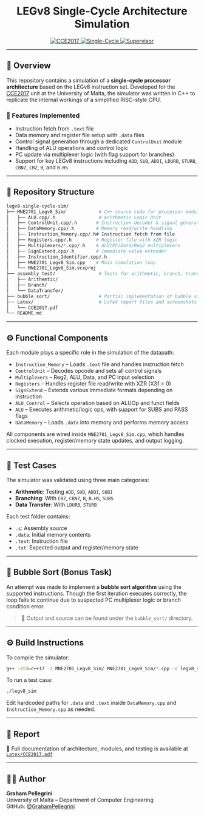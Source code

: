 <h1 align="center">LEGv8 Single-Cycle Architecture Simulation</h1>

<p align="center">
  <a href="https://www.um.edu.mt/courses/studyunit/CCE2017">
    <img src="https://img.shields.io/badge/University%20of%20Malta-CCE2017-blue?style=for-the-badge" alt="CCE2017">
  </a>
  <a href="https://github.com/GrahamPellegrini/legv8-single-cycle-sim">
    <img src="https://img.shields.io/badge/Architecture-Single--Cycle-green?style=for-the-badge" alt="Single-Cycle">
  </a>
  <a href="https://www.um.edu.mt/profile/victorbuttigieg">
    <img src="https://img.shields.io/badge/Supervisor-Dr.%20Victor%20Buttigieg-lightgrey?style=for-the-badge" alt="Supervisor">
  </a>
</p>

---

## 🧠 Overview

This repository contains a simulation of a **single-cycle processor architecture** based on the LEGv8 instruction set. Developed for the [CCE2017](https://www.um.edu.mt/courses/studyunit/CCE2017) unit at the University of Malta, the simulator was written in C++ to replicate the internal workings of a simplified RISC-style CPU.

### 🧩 Features Implemented
- Instruction fetch from `.text` file
- Data memory and register file setup with `.data` files
- Control signal generation through a dedicated `ControlUnit` module
- Handling of ALU operations and control logic
- PC update via multiplexer logic (with flag support for branches)
- Support for key LEGv8 instructions including `ADD`, `SUB`, `ADDI`, `LDURB`, `STURB`, `CBNZ`, `CBZ`, `B`, and `B.HS`


---

## 📁 Repository Structure

```bash
legv8-single-cycle-sim/
├── MNE2701_Legv8_Sim/            # C++ source code for processor modules
│   ├── ALU.cpp/.h                # Arithmetic Logic Unit
│   ├── ControlUnit.cpp/.h       # Instruction decoder & signal generator
│   ├── DataMemory.cpp/.h        # Memory read/write handling
│   ├── Instruction_Memory.cpp/.h# Instruction fetch from file
│   ├── Registers.cpp/.h         # Register file with XZR logic
│   ├── Multiplexers/*.cpp/.h    # ALU/PC/Data/Reg2 multiplexers
│   ├── SignExtend.cpp/.h        # Immediate value extender
│   ├── Instruction_Identifier.cpp/.h
│   ├── MNE2701_Legv8_Sim.cpp    # Main simulation loop
│   └── MNE2701_Legv8_Sim.vcxproj
├── assembly_test/                # Tests for arithmetic, branch, transfer
│   ├── Arithemtic/
│   ├── Branch/
│   └── DataTransfer/
├── bubble_sort/                  # Partial implementation of bubble sort
├── Latex/                        # LaTeX report files and screenshots
│   └── CCE2017.pdf
└── README.md
```

---

## ⚙️ Functional Components

Each module plays a specific role in the simulation of the datapath:

- `Instruction_Memory` – Loads `.text` file and handles instruction fetch
- `ControlUnit` – Decodes opcode and sets all control signals
- `Multiplexers` – Reg2, ALU, Data, and PC input selection
- `Registers` – Handles register file read/write with XZR (X31 = 0)
- `SignExtend` – Extends various immediate formats depending on instruction
- `ALU_Control` – Selects operation based on ALUOp and funct fields
- `ALU` – Executes arithmetic/logic ops, with support for SUBS and PASS flags
- `DataMemory` – Loads `.data` into memory and performs memory access

All components are wired inside `MNE2701_Legv8_Sim.cpp`, which handles clocked execution, register/memory state updates, and output logging.

---

## 🧪 Test Cases

The simulator was validated using three main categories:

- **Arithmetic**: Testing `ADD`, `SUB`, `ADDI`, `SUBI`
- **Branching**: With `CBZ`, `CBNZ`, `B`, `B.HS`, `SUBS`
- **Data Transfer**: With `LDURB`, `STURB`

Each test folder contains:
- `.s`: Assembly source
- `.data`: Initial memory contents
- `.text`: Instruction file
- `.txt`: Expected output and register/memory state

---

## 🔁 Bubble Sort (Bonus Task)

An attempt was made to implement a **bubble sort algorithm** using the supported instructions. Though the first iteration executes correctly, the loop fails to continue due to suspected PC multiplexer logic or branch condition error.

> 📄 Output and source can be found under the `bubble_sort/` directory.

---

## ⚙️ Build Instructions

To compile the simulator:
```bash
g++ -std=c++17 -I MNE2701_Legv8_Sim/ MNE2701_Legv8_Sim/*.cpp -o legv8_sim
```
To run a test case:
```bash
./legv8_sim
```
Edit hardcoded paths for `.data` and `.text` inside `DataMemory.cpp` and `Instruction_Memory.cpp` as needed.

---

## 📘 Report

📄 Full documentation of architecture, modules, and testing is available at [`Latex/CCE2017.pdf`](Latex/CCE2017.pdf)

---

## 👨‍💻 Author

**Graham Pellegrini**  
University of Malta – Department of Computer Engineering  
GitHub: [@GrahamPellegrini](https://github.com/GrahamPellegrini)
